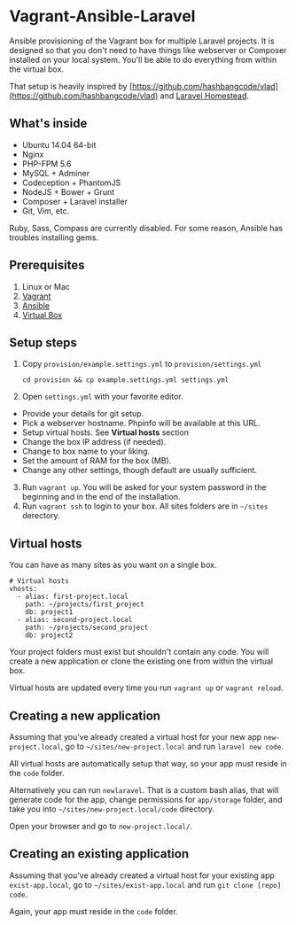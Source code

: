 # Vagrant-Ansible-Laravel #

Ansible provisioning of the Vagrant box for multiple Laravel projects. It is designed so that you don't need to have things like webserver or Composer installed on your local system. You'll be able to do everything from within the virtual box.

That setup is heavily inspired by [https://github.com/hashbangcode/vlad](https://github.com/hashbangcode/vlad) and [Laravel Homestead](http://laravel.com/docs/4.2/homestead).

## What's inside ##

* Ubuntu 14.04 64-bit
* Nginx
* PHP-FPM 5.6
* MySQL + Adminer
* Codeception + PhantomJS
* NodeJS + Bower + Grunt
* Composer + Laravel installer
* Git, Vim, etc.

Ruby, Sass, Compass are currently disabled. For some reason, Ansible has troubles installing gems.

## Prerequisites ##

1. Linux or Mac
2. [Vagrant](https://www.vagrantup.com/downloads.html)
3. [Ansible](http://docs.ansible.com/intro_installation.html)
4. [Virtual Box](https://www.virtualbox.org/wiki/Downloads)

## Setup steps ##

1. Copy `provision/example.settings.yml` to `provision/settings.yml`

    `cd provision && cp example.settings.yml settings.yml`

2. Open `settings.yml` with your favorite editor.

  * Provide your details for git setup.
  * Pick a webserver hostname. Phpinfo will be available at this URL.
  * Setup virtual hosts. See **Virtual hosts** section
  * Change the box IP address (if needed).
  * Change to box name to your liking.
  * Set the amount of RAM for the box (MB).
  * Change any other settings, though default are usually sufficient.

3. Run `vagrant up`. You will be asked for your system password in the beginning and in the end of the installation.
4. Run `vagrant ssh` to login to your box. All sites folders are in `~/sites` derectory.

## Virtual hosts ##

You can have as many sites as you want on a single box.

    # Virtual hosts
    vhosts:
      - alias: first-project.local
        path: ~/projects/first_project
        db: project1
      - alias: second-project.local
        path: ~/projects/second_project
        db: project2

Your project folders must exist but shouldn't contain any code. You will create a new application or clone the existing one from within the virtual box.

Virtual hosts are updated every time you run `vagrant up` or `vagrant reload`.

## Creating a new application ##

Assuming that you've already created a virtual host for your new app `new-project.local`, go to `~/sites/new-project.local` and run `laravel new code`.

All virtual hosts are automatically setup that way, so your app must reside in the `code` folder.

Alternatively you can run `newlaravel`. That is a custom bash alias, that will generate code for the app, change permissions for `app/storage` folder, and take you into `~/sites/new-project.local/code` directory.

Open your browser and go to `new-project.local/`.

## Creating an existing application ##

Assuming that you've already created a virtual host for your existing app `exist-app.local`, go to `~/sites/exist-app.local` and run `git clone [repo] code`.

Again, your app must reside in the `code` folder.
